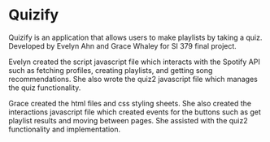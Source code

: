 # Quizify

Quizify is an application that allows users to make playlists by taking a quiz.
Developed by Evelyn Ahn and Grace Whaley for SI 379 final project.

Evelyn created the script javascript file which interacts with the Spotify API such as fetching profiles, creating playlists, and getting song recommendations.
She also wrote the quiz2 javascript file which manages the quiz functionality.

Grace created the html files and css styling sheets.
She also created the interactions javascript file which created events for the buttons such as get playlist results and moving between pages.
She assisted with the quiz2 functionality and implementation. 
